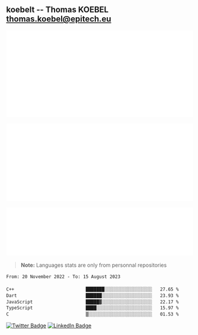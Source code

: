 ## koebelt -- Thomas KOEBEL <thomas.koebel@epitech.eu>

<!-- On github since 2018-->


![Metrics](/metrics.classic.svg)



<!--![Metrics](/metrics.plugin.introduction.repository.svg)-->
![Metrics](/metrics.plugin.isocalendar.svg)



![Metrics](/metrics.plugin.languages.svg)

> **Note:** Languages stats are only from personnal repositories

<!--START_SECTION:waka-->

```txt
From: 20 November 2022 - To: 15 August 2023

C++                           ███████░░░░░░░░░░░░░░░░░░   27.65 %
Dart                          ██████░░░░░░░░░░░░░░░░░░░   23.93 %
JavaScript                    █████▓░░░░░░░░░░░░░░░░░░░   22.17 %
TypeScript                    ████░░░░░░░░░░░░░░░░░░░░░   15.97 %
C                             ▒░░░░░░░░░░░░░░░░░░░░░░░░   01.53 %
```

<!--END_SECTION:waka-->

[![Twitter Badge](https://img.shields.io/badge/Twitter-Profile-informational?style=flat&logo=twitter&logoColor=white&color=1CA2F1)](https://twitter.com/jesuis_roux)
[![LinkedIn Badge](https://img.shields.io/badge/LinkedIn-Profile-informational?style=flat&logo=linkedin&logoColor=white&color=0D76A8)](https://www.linkedin.com/in/koebelt/)
